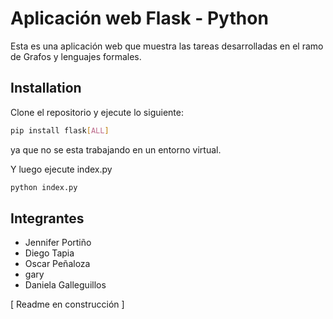 # Aplicación web Flask - Python

Esta es una aplicación web que muestra las tareas desarrolladas en el ramo de Grafos y lenguajes formales.

## Installation

Clone el repositorio y ejecute lo siguiente:

```bash
pip install flask[ALL]
```
ya que no se esta trabajando en un entorno virtual.

Y luego ejecute index.py

```bash
python index.py
```
## Integrantes
+ Jennifer Portiño
+ Diego Tapia
+ Oscar Peñaloza
+ gary
+ Daniela Galleguillos

[ Readme en construcción ] 
